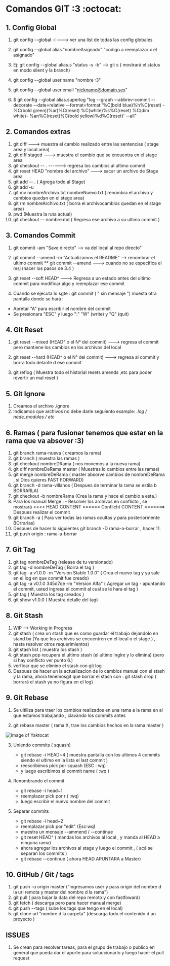 # Comandos GIT :3 :octocat:

## 1. Config Global 

1. git config --global  -l    ---> ver una list de todas las config globales
2. git config --global  alias."nombreAsignado"  "codigo a reemplazar x el asignado"
3. Ej: git config --global alias.s "status -s -b" --> git s  ( mostrará el status en modo silent y la branch)
4. git config --global user.name  "nombre :3"
5. git config --global user.email  "nickname@domain.sex"

6. $ git config --global alias.superlog
"log --graph --abbrev-commit --decorate --date=relative --format=format:'%C(bold blue)%h%C(reset) - %C(bold green)(%ar)%C(reset) %C(white)%s%C(reset) %C(dim white)- %an%C(reset)%C(bold yellow)%d%C(reset)' --all"


## 2. Comandos extras

1. git diff --->  muestra el cambio realizado entre las sentencias ( stage area y local area)
1. git diff staged ---> muestra el cambio  que se encuentra en el stage area
2.  git checkout -- . ------> regresa los cambios al ultimo commit 
3. git reset HEAD "nombre del archivo" --->  sacar un archivo de Stage area
4. git add -- . ( Agrega todo al Stage)
5. git add -u
5. git mv nombreArchivo.txt  nombreNuevo.txt ( renombra el archivo y cambios quedan en el stage area)
6. git rm nombreArchivo.txt ( borra el archivocambios quedan en el stage area)
7. pwd (Muestra la ruta actual)
8. git checkout -- nombre.md ( Regresa ese archivo a su ultimo commit  )

## 3. Comandos Commit 

1. git commit -am "Save directo" --> va del local al repo directo" 
2. git commit --amend -m "Actualizamos el README" --> renombrar el ultimo commit
** git commit --amend ---> cuando no se especifica el msj (hacer los pasos de 3.4 )

3. git reset --soft HEAD^  ---> Regresa a un estado antes del ultimo commit para modificar algo y reemplazar ese commit
4. Cuando se ejecuta lo sgte : git commit ( " sin mensaje ") muesta otra pantalla donde se hará :
* Apretar "A" para escribir el nombre del commit
* Se presionara "ESC"  y luego  ":"  "W" (write) y "Q" (quit)

## 4. Git Reset 

1. git reset --mixed  (HEAD^ o el N° del commit)  ---> regresa el commit pero mantiene los cambios en los archivos del local

2. git reset --hard  (HEAD^ o el N° del commit)  ---> regresa al commit y borra todo delante d ese commit 

3. git reflog ( Muestra todo el historial resets amends ,etc para poder revertir un mal reset )

## 5. Git Ignore 

1. Creamos el archivo .ignore
2. Indicamos que archivos no debe darle seguiento example:  *.log / node_modules / etc*

## 6. Ramas ( para fusionar tenemos que estar en la rama que va absover :3)

1. git branch rama-nueva ( creamos la rama)
2. git branch  ( muestra las ramas )
3. git checkout nombreDRama ( nos movemos a la nueva rama)
4. git diff  nombreDeRama master ( Muestras lo cambios entre las ramas)
5. git merge nombreDeRama  ( master absorve cambios de nombreDeRama , si Dios quieres FAST FORWARD)
6. git branch -d rama-villanos ( Despues de terminar la rama se estila b BORRARLA)
7. git checkout -b nombreRama (Crea la rama y hace el cambio a esta.)
8. Para los manual Merge :
		- Resolver los archivos en conflicto  , se mostrará <<<< HEAD CONTENT ======  Conflicht CONTENT =======> Despues realizar el commit
9. git branch -a ( Para ver todas las ramas  ocultas y para posteriormente BOrrarlas)
10. Despues de hacer lo siguientes git branch -D rama-a-borrar , hacer 11.
11. git push origin : rama-a-borrar


## 7. Git Tag

1. git tag nombreDeTag (release de tu versionado)
2. git tag -d nombreDeTag  ( Borra el tag )
3. git tag -a v1.0.0 -m "Version Stable 1.0.0" ( Crea el nuevo tag y ya sale en el log en que commit fue creado)
4. git tag -a  v0.1.0 345d7de -m "Version Alfa" ( Agregar un tag -  apuntando el commit, usted ingresa el commit al cual se le hara el tag )
5. git tag ( Muestra los tag creados )
6. git show v1.0.0 ( Muestra detalle del tag)

## 8.  Git Stash

1. WIP  --> Working in Progress
2. git stash ( crea un stash que es como guardar el trabajo dejandolo en stand by (Ya que los archivos se encuentren en el local o el stage ) , hasta resolver otros requerimientos)
3. git stash list ( muestra los stash )
4. git stash pop recupera el ultimo stash (el ultimo inglre y lo elimina) (pero si hay conflicto ver  punto 6.)
5. verficar que se elimino el stash con git log
6. Despues de hacer un la actualizacion de lo cambios manual con el stash y la rama, ahora tenemosgit que borrar el stash con :
git stash drop ( borrará el stash ya no figura en el log)

## 9.  Git Rebase

1. Se ultiliza para traer los cambios realizados en una rama a la rama en al que estamos trabajando , clavando los commits antes 

2. git rebase master ( rama X, trae los cambios hechos en la rama master )

![Image of Yaktocat](http://i.imgur.com/aowdZq7.gif)

3. Uniendo commits ( squash)
	- git rebase -i HEAD~4 ( muestra pantalla con los ultimos 4 commits siendo el ultimo en la lista  el last commit )
	- reescribimos pick por squash (ESC : wq)
	- y luego escribimos el commit name ( :wq )

4. Renombrando el commit 
	- git rebase -i head~1
	-	reemplazar pick por r ( :wq)
	- luego escribir el nuevo nombre del commit

5. Separar commits 
	- git rebase -i head~2
	- reemplazar pick por "edit" (Esc:wq)
	- muestra un mensaje --ammend / --continue
	- git reset HEAD^ ( mandas los archivos al local , y manda al HEAD a ninguna rama)
	- ahora agregar los archivos  al stage y luego el commit , ( acá se separan los commits )
	- git rebase --continue  ( ahora HEAD APUNTARA a Master)

## 10. GitHub / Git  / tags 

1. git push  -u origin master ("ingresamos user y pass origin del nombre d la url remota y master del nombre d la rama")
2. git pull ( para bajar la data del repo remoto y con fastfoward)
3. git fetch ( descarga pero para hacer manual merge)
2. git push --tags ( sube los tags que tengo en el local)
3. git clone  url "nombre d la carpeta" (descarga todo el contenido d un proyecto )

## ISSUES

1. Se crean para resolver tareas, para el grupo de trabajo  o publico en general que pueda dar el aporte para soluucionarlo  y luego hacer el pull request 